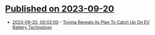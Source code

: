 # [Published on 2023-09-20](index.md)

* [2023-09-20, 00:02:00](https://hardware.slashdot.org/story/23/09/19/2231228/toyota-reveals-its-plan-to-catch-up-on-ev-battery-technology?utm_source=rss1.0mainlinkanon&utm_medium=feed) - [Toyota Reveals Its Plan To Catch Up On EV Battery Technology](https://hardware.slashdot.org/story/23/09/19/2231228/toyota-reveals-its-plan-to-catch-up-on-ev-battery-technology?utm_source=rss1.0mainlinkanon&utm_medium=feed)
